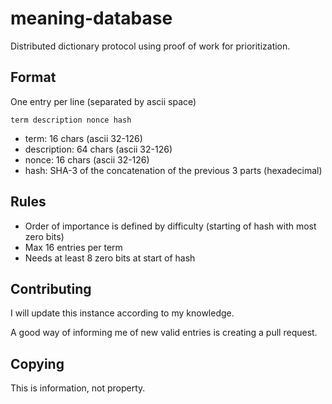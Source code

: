 # meaning-database
Distributed dictionary protocol using proof of work for prioritization.

## Format
One entry per line (separated by ascii space)

`term description nonce hash`
- term: 16 chars (ascii 32-126)
- description: 64 chars (ascii 32-126)
- nonce: 16 chars (ascii 32-126)
- hash: SHA-3 of the concatenation of the previous 3 parts (hexadecimal)

## Rules
- Order of importance is defined by difficulty (starting of hash with most zero bits)
- Max 16 entries per term
- Needs at least 8 zero bits at start of hash

## Contributing
I will update this instance according to my knowledge.

A good way of informing me of new valid entries is creating a pull request.

## Copying
This is information, not property.
